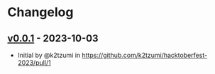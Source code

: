 # Changelog

## [v0.0.1](https://github.com/k2tzumi/hacktoberfest-2023/commits/v0.0.1) - 2023-10-03
- Initial by @k2tzumi in https://github.com/k2tzumi/hacktoberfest-2023/pull/1
